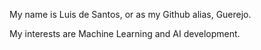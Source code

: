 My name is Luis de Santos, or as my Github alias, Guerejo.


My interests are Machine Learning and AI development.

<!---

--->
